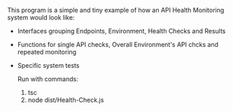 This program is a simple and tiny example of how an API Health Monitoring system would look like:

- Interfaces grouping Endpoints, Environment, Health Checks and Results
- Functions for single API checks, Overall Environment's API chcks and repeated monitoring
- Specific system tests

  Run with commands:
  1. tsc
  2. node dist/Health-Check.js

